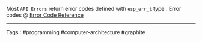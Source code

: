 Most `API Errors` return error codes defined with `esp_err_t` type . Error codes @ [Error Code Reference](https://docs.espressif.com/projects/esp-idf/en/stable/esp32/api-reference/error-codes.html)

____
Tags : #programming #computer-architecture #graphite
